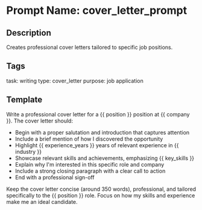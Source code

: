 # Prompt Name: cover_letter_prompt

## Description
Creates professional cover letters tailored to specific job positions.

## Tags
task: writing
type: cover_letter
purpose: job application

## Template
Write a professional cover letter for a {{ position }} position at {{ company }}. The cover letter should:

- Begin with a proper salutation and introduction that captures attention
- Include a brief mention of how I discovered the opportunity
- Highlight {{ experience_years }} years of relevant experience in {{ industry }}
- Showcase relevant skills and achievements, emphasizing {{ key_skills }}
- Explain why I'm interested in this specific role and company
- Include a strong closing paragraph with a clear call to action
- End with a professional sign-off

Keep the cover letter concise (around 350 words), professional, and tailored specifically to the {{ position }} role. Focus on how my skills and experience make me an ideal candidate.